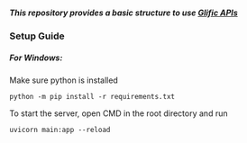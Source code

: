 ##### This repository provides a basic structure to use [Glific APIs](https://api.glific.com/ "Glific APIs")

### Setup Guide 
##### For Windows:
Make sure python is installed

`python -m pip install -r requirements.txt`

To start the server, open CMD in the root directory and run

`uvicorn main:app --reload`
